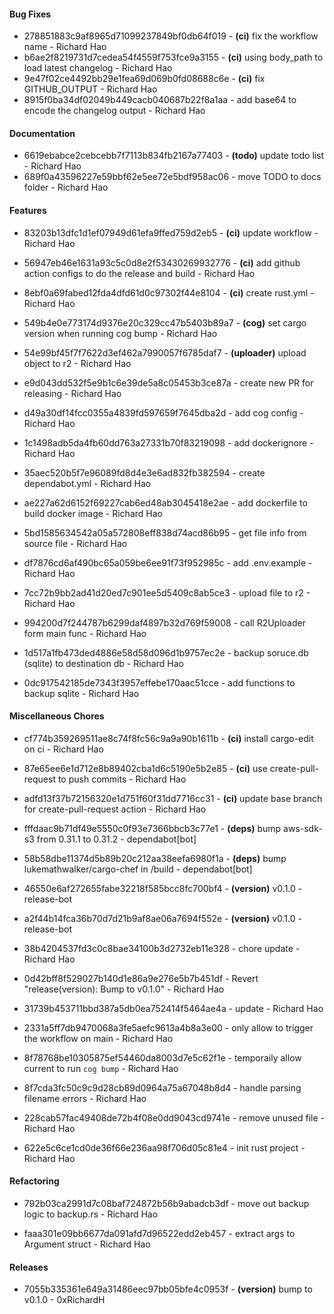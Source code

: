 #### Bug Fixes
- 278851883c9af8965d71099237849bf0db64f019 - **(ci)** fix the workflow name - Richard Hao
- b6ae2f8219731d7cedea54f4559f753fce9a3155 - **(ci)** using body_path to load latest changelog - Richard Hao
- 9e47f02ce4492bb29e1fea69d069b0fd08688c6e - **(ci)** fix GITHUB_OUTPUT - Richard Hao
- 8915f0ba34df02049b449cacb040687b22f8a1aa - add base64 to encode the changelog output - Richard Hao

#### Documentation
- 6619ebabce2cebcebb7f7113b834fb2167a77403 - **(todo)** update todo list - Richard Hao
- 689f0a43596227e59bbf62e5ee72e5bdf958ac06 - move TODO to docs folder - Richard Hao

#### Features
- 83203b13dfc1d1ef07949d61efa9ffed759d2eb5 - **(ci)** update workflow - Richard Hao
- 56947eb46e1631a93c5c0d8e2f53430269932776 - **(ci)** add github action configs to do the release and build - Richard Hao
- 8ebf0a69fabed12fda4dfd61d0c97302f44e8104 - **(ci)** create rust.yml - Richard Hao
- 549b4e0e773174d9376e20c329cc47b5403b89a7 - **(cog)** set cargo version when running cog bump - Richard Hao
- 54e99bf45f7f7622d3ef462a7990057f6785daf7 - **(uploader)** upload object to r2 - Richard Hao
- e9d043dd532f5e9b1c6e39de5a8c05453b3ce87a - create new PR for releasing - Richard Hao

- d49a30df14fcc0355a4839fd597659f7645dba2d - add cog config - Richard Hao

- 1c1498adb5da4fb60dd763a27331b70f83219098 - add dockerignore - Richard Hao

- 35aec520b5f7e96089fd8d4e3e6ad832fb382594 - create dependabot.yml - Richard Hao

- ae227a62d6152f69227cab6ed48ab3045418e2ae - add dockerfile to build docker image - Richard Hao

- 5bd1585634542a05a572808eff838d74acd86b95 - get file info from source file - Richard Hao

- df7876cd6af490bc65a059be6ee91f73f952985c - add .env.example - Richard Hao

- 7cc72b9bb2ad41d20ed7c901ee5d5409c8ab5ce3 - upload file to r2 - Richard Hao

- 994200d7f244787b6299daf4897b32d769f59008 - call R2Uploader form main func - Richard Hao

- 1d517a1fb473ded4886e58d58d096d1b9757ec2e - backup soruce.db (sqlite) to destination db - Richard Hao

- 0dc917542185de7343f3957effebe170aac51cce - add functions to backup sqlite - Richard Hao

#### Miscellaneous Chores
- cf774b359269511ae8c74f8fc56c9a9a90b1611b - **(ci)** install cargo-edit on ci - Richard Hao
- 87e65ee6e1d712e8b89402cba1d6c5190e5b2e85 - **(ci)** use create-pull-request to push commits - Richard Hao
- adfd13f37b72156320e1d751f60f31dd7716cc31 - **(ci)** update base branch for create-pull-request action - Richard Hao
- fffdaac9b71df49e5550c0f93e7366bbcb3c77e1 - **(deps)** bump aws-sdk-s3 from 0.31.1 to 0.31.2 - dependabot[bot]
- 58b58dbe11374d5b89b20c212aa38eefa6980f1a - **(deps)** bump lukemathwalker/cargo-chef in /build - dependabot[bot]
- 46550e6af272655fabe32218f585bcc8fc700bf4 - **(version)** v0.1.0 - release-bot
- a2f44b14fca36b70d7d21b9af8ae06a7694f552e - **(version)** v0.1.0 - release-bot
- 38b4204537fd3c0c8bae34100b3d2732eb11e328 - chore update - Richard Hao

- 0d42bff8f529027b140d1e86a9e276e5b7b451df - Revert "release(version): Bump to v0.1.0" - Richard Hao

- 31739b453711bbd387a5db0ea752414f5464ae4a - update - Richard Hao

- 2331a5ff7db9470068a3fe5aefc9613a4b8a3e00 - only allow to trigger the workflow on main - Richard Hao

- 8f78768be10305875ef54460da8003d7e5c62f1e - temporaily allow current to run `cog bump` - Richard Hao

- 8f7cda3fc50c9c9d28cb89d0964a75a67048b8d4 - handle parsing filename errors - Richard Hao

- 228cab57fac49408de72b4f08e0dd9043cd9741e - remove unused file - Richard Hao

- 622e5c6ce1cd0de36f66e236aa98f706d05c81e4 - init rust project - Richard Hao

#### Refactoring
- 792b03ca2991d7c08baf724872b56b9abadcb3df - move out backup logic to backup.rs - Richard Hao

- faaa301e09bb6677da091afd7d96522edd2eb457 - extract args to Argument struct - Richard Hao

#### Releases
- 7055b335361e649a31486eec97bb05bfe4c0953f - **(version)** bump to v0.1.0 - 0xRichardH


